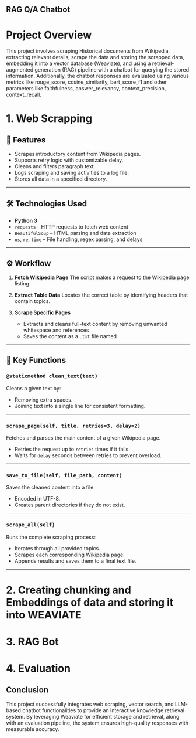 ## RAG Q/A Chatbot


# Project Overview 
This project involves scraping Historical documents from Wikipedia, extracting relevant details, scrape the data and storing the scrapped data, embedding it into a vector database (Weaviate), and using a retrieval-augmented generation (RAG) pipeline with a chatbot for querying the stored information. Additionally, the chatbot responses are evaluated using various metrics like rouge_score, cosine_similarity, bert_score_f1 and other parameters like faithfulness, answer_relevancy, context_precision, context_recall.



# 1. Web Scrapping


## 📌 Features

- Scrapes introductory content from Wikipedia pages.
- Supports retry logic with customizable delay.
- Cleans and filters paragraph text.
- Logs scraping and saving activities to a log file.
- Stores all data in a specified directory.

---

## 🛠️ Technologies Used

* **Python 3**
* `requests` – HTTP requests to fetch web content
* `BeautifulSoup` – HTML parsing and data extraction
* `os`, `re`, `time` – File handling, regex parsing, and delays

---

## ⚙️ Workflow

1. **Fetch Wikipedia Page**
   The script makes a request to the Wikipedia page listing

2. **Extract Table Data**
   Locates the correct table by identifying headers that contain topics.

4. **Scrape Specific Pages**

   * Extracts and cleans full-text content by removing unwanted whitespace and references
   * Saves the content as a `.txt` file named

---

## 🧩 Key Functions

### `@staticmethod clean_text(text)`
Cleans a given text by:
- Removing extra spaces.
- Joining text into a single line for consistent formatting.

---

### `scrape_page(self, title, retries=3, delay=2)`
Fetches and parses the main content of a given Wikipedia page.
- Retries the request up to `retries` times if it fails.
- Waits for `delay` seconds between retries to prevent overload.

---

### `save_to_file(self, file_path, content)`
Saves the cleaned content into a file:
- Encoded in UTF-8.
- Creates parent directories if they do not exist.

---

### `scrape_all(self)`
Runs the complete scraping process:
- Iterates through all provided topics.
- Scrapes each corresponding Wikipedia page.
- Appends results and saves them to a final text file.

---


# 2. Creating chunking and Embeddings of data and storing it into WEAVIATE 



# 3. RAG Bot



# 4. Evaluation








## Conclusion 
This project successfully integrates web scraping, vector search, and LLM-based chatbot functionalities to provide an interactive knowledge retrieval system. By leveraging Weaviate for efficient storage and retrieval, along with an evaluation pipeline, the system ensures high-quality responses with measurable accuracy.












<!-- ### `get_unicorn_startups()`

* Extracts startup details and links from the Wikipedia unicorn list page.
* Returns a list of dictionaries, one per startup.

### `scrape_startup_page(startup, index)`

* Visits the startup’s Wikipedia page using the link.
* Parses, cleans, and saves the content to a `.txt` file.

### `scrape_unicorns()`

* Driver function that coordinates:

  * Table scraping
  * Iterating over startups
  * Company page scraping and file saving

--- -->
